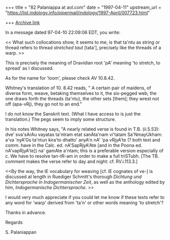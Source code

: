 +++
title = "82 Palaniappa at aol.com"
date = "1997-04-11"
upstream_url = "https://list.indology.info/pipermail/indology/1997-April/007723.html"

+++
[Archive link](https://list.indology.info/pipermail/indology/1997-April/007723.html)

In a message dated 97-04-10 22:09:06 EDT, you write:

<< What
 such collocations show, it seems to me, is that ta'ntu as string or thread
 refers to thread *stretched taut* [tata'], precisely like the threads of a
 warp.   >>

This is precisely the meaning of Dravidian root 'pA' meaning 'to stretch, to
spread' as I discussed.

As for the name for 'loom', please check AV 10.8.42. 

Whitney's translation of 10. 8.42 reads, " A certain pair of maidens, of
diverse form, weave, betaking themselves to it, the six-pegged web; the one
draws forth the threads (ta'ntu), the other sets [them]; they wrest not off
(apa-vRj), they go not to an end."

I do not know the Sanskrit text. (What I have access to is just the
translation.) The pegs seem to imply some structure.

In his notes Whitney says, "A nearly related verse is found in T.B.
(ii.5.53): dve' sva'sArAu vayatas ta'ntram etat sanAta'nam vi'tatam
Sa'NmayUkham: a'va 'nyA'Gs ta'ntun kira'to dhatto' anyA'n nA' 'pa vRjyA'te (?
both text and comm. have in the Calc. ed. nA'SapRjyA'Ate [and in the Poona
ed. nA'vapRjyA'te]) na' gamAte a'ntam; this is a preferable version
especially of c. We have to resolve tan-tR-am in order to make a full
triSTubh. [The TB. comment makes the verse refer to day and night: cf.
RV.i.113.3.]

<<By the way, the IE vocabulary for weaving [cf. IE cognates of ve-] is
discussed at length in Ruediger Schmitt's thorough *Dichtung und
Dichtersprache in Indogermanischer Zeit*, as well as the anthology edited
by him, *Indogermanische Dichtersprache*. >>

I would very much appreciate if you could let me know if  these texts refer
to any word for 'warp' derived from 'ta'n' or other words meaning 'to
stretch'? 

Thanks in advance.


Regards


S. Palaniappan







